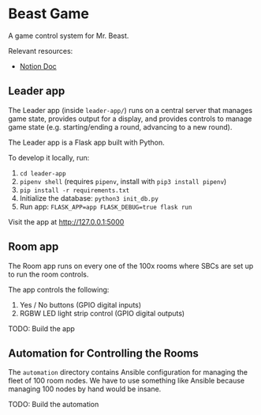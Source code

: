 # Beast Game

A game control system for Mr. Beast.

Relevant resources:

  - [Notion Doc](https://www.notion.so/networkchuck/Mr-Beast-Raspberry-Pi-Project-24b504815a63434fbceb8776cfc94d49?pvs=4)

## Leader app

The Leader app (inside `leader-app/`) runs on a central server that manages game state, provides output for a display, and provides controls to manage game state (e.g. starting/ending a round, advancing to a new round).

The Leader app is a Flask app built with Python.

To develop it locally, run:

  1. `cd leader-app`
  2. `pipenv shell` (requires `pipenv`, install with `pip3 install pipenv`)
  3. `pip install -r requirements.txt`
  4. Initialize the database: `python3 init_db.py`
  5. Run app: `FLASK_APP=app FLASK_DEBUG=true flask run`

Visit the app at http://127.0.0.1:5000

## Room app

The Room app runs on every one of the 100x rooms where SBCs are set up to run the room controls.

The app controls the following:

  1. Yes / No buttons (GPIO digital inputs)
  2. RGBW LED light strip control (GPIO digital outputs)

TODO: Build the app

## Automation for Controlling the Rooms

The `automation` directory contains Ansible configuration for managing the fleet of 100 room nodes. We have to use something like Ansible because managing 100 nodes by hand would be insane.

TODO: Build the automation
